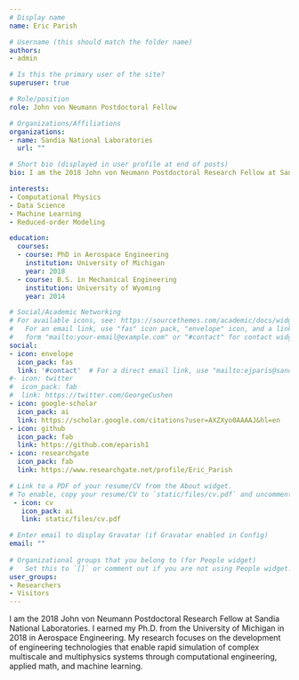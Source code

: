 ```yaml
---
# Display name
name: Eric Parish 

# Username (this should match the folder name)
authors:
- admin

# Is this the primary user of the site?
superuser: true

# Role/position
role: John von Neumann Postdoctoral Fellow 

# Organizations/Affiliations
organizations:
- name: Sandia National Laboratories 
  url: ""

# Short bio (displayed in user profile at end of posts)
bio: I am the 2018 John von Neumann Postdoctoral Research Fellow at Sandia National Laboratories. I earned my Ph.D. from the University of Michigan in 2018 in Aerospace Engineering. My research focuses on the development of engineering technologies that enable rapid simulation of complex multiscale and multiphysics systems through computational engineering, applied math, and machine learning. 

interests:
- Computational Physics 
- Data Science 
- Machine Learning
- Reduced-order Modeling 

education:
  courses:
  - course: PhD in Aerospace Engineering 
    institution: University of Michigan
    year: 2018
  - course: B.S. in Mechanical Engineering 
    institution: University of Wyoming 
    year: 2014

# Social/Academic Networking
# For available icons, see: https://sourcethemes.com/academic/docs/widgets/#icons
#   For an email link, use "fas" icon pack, "envelope" icon, and a link in the
#   form "mailto:your-email@example.com" or "#contact" for contact widget.
social:
- icon: envelope
  icon_pack: fas
  link: '#contact'  # For a direct email link, use "mailto:ejparis@sandia.gov".
#- icon: twitter
#  icon_pack: fab
#  link: https://twitter.com/GeorgeCushen
- icon: google-scholar
  icon_pack: ai
  link: https://scholar.google.com/citations?user=AXZXyo0AAAAJ&hl=en 
- icon: github
  icon_pack: fab
  link: https://github.com/eparish1
- icon: researchgate 
  icon_pack: fab
  link: https://www.researchgate.net/profile/Eric_Parish

# Link to a PDF of your resume/CV from the About widget.
# To enable, copy your resume/CV to `static/files/cv.pdf` and uncomment the lines below.  
 - icon: cv
   icon_pack: ai
   link: static/files/cv.pdf

# Enter email to display Gravatar (if Gravatar enabled in Config)
email: ""
  
# Organizational groups that you belong to (for People widget)
#   Set this to `[]` or comment out if you are not using People widget.  
user_groups:
- Researchers
- Visitors
---
```

 I am the 2018 John von Neumann Postdoctoral Research Fellow at Sandia National Laboratories. I earned my Ph.D. from the University of Michigan in 2018 in Aerospace Engineering. My research focuses on the development of engineering technologies that enable rapid simulation of complex multiscale and multiphysics systems through computational engineering, applied math, and machine learning. 

